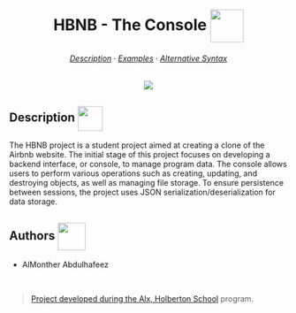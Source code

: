 <div align="center">
  <h1>HBNB - The Console <img src="https://cdn-icons-png.flaticon.com/128/6821/6821173.png" width=60 align=center> </h1>
  <h6>
    <a href="https://github.com/AlMonther9/simple_shell#Description-">Description</a>
    ·
    <a href="https://github.com/AlMonther9/simple_shell#Examples-">Examples</a>
    ·
    <a href="https://github.com/AlMonther9/simple_shell#Alternative-Syntax-">Alternative Syntax</a>
  </h6>
  <img src="https://img.shields.io/github/repo-size/AlMonther9/simple_shell?color=E1927F&labelColor=1a1e29&style=for-the-badge">
</div>

## Description <img src="https://cdn-icons-png.flaticon.com/128/1903/1903496.png" width=45 align=center>

The HBNB project is a student project aimed at creating a clone of the Airbnb website. The initial stage of this project focuses on developing a backend interface, or console, to manage program data. The console allows users to perform various operations such as creating, updating, and destroying objects, as well as managing file storage. To ensure persistence between sessions, the project uses JSON serialization/deserialization for data storage.



## Authors <img src="https://cdn-icons-png.flaticon.com/128/2463/2463510.png" width=50 align=center>

* AlMonther Abdulhafeez <a href="https://github.com/AlMonther9" a>
<br>

> Project developed during the [Alx, Holberton School](https://www.holbertonschool.com/) program.